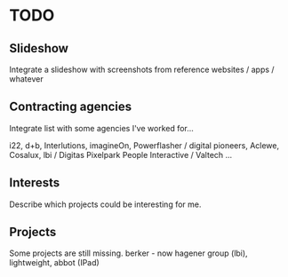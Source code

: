 # TODO

## Slideshow

Integrate a slideshow with screenshots from reference websites / apps / whatever

## Contracting agencies

Integrate list with some agencies I've worked for...

i22, d+b, Interlutions, imagineOn, Powerflasher / digital pioneers, Aclewe, Cosalux, lbi / Digitas Pixelpark 
People Interactive / Valtech ...

## Interests

Describe which projects could be interesting for me.

## Projects

Some projects are still missing. berker - now hagener group (lbi), lightweight, abbot (IPad) 
